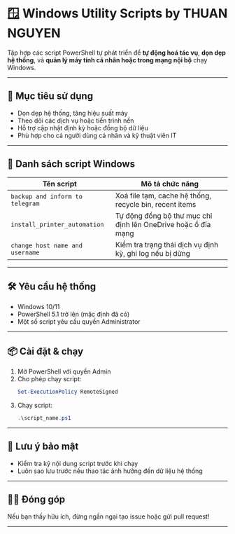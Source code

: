 # 🪟 Windows Utility Scripts by THUAN NGUYEN

Tập hợp các script PowerShell tự phát triển để **tự động hoá tác vụ**, **dọn dẹp hệ thống**, và **quản lý máy tính cá nhân hoặc trong mạng nội bộ** chạy Windows.

---

## 🎯 Mục tiêu sử dụng

- Dọn dẹp hệ thống, tăng hiệu suất máy
- Theo dõi các dịch vụ hoặc tiến trình nền
- Hỗ trợ cập nhật định kỳ hoặc đồng bộ dữ liệu
- Phù hợp cho cả người dùng cá nhân và kỹ thuật viên IT

---

## 🧱 Danh sách script Windows

| Tên script                         | Mô tả chức năng                                                |
|------------------------------------|----------------------------------------------------------------|
| `backup and inform to telegram`    | Xoá file tạm, cache hệ thống, recycle bin, recent items        |
| `install_printer_automation`       | Tự động đồng bộ thư mục chỉ định lên OneDrive hoặc ổ đĩa mạng  |
| `change host name and username`    | Kiểm tra trạng thái dịch vụ định kỳ, ghi log nếu bị dừng       |


---

## 🛠️ Yêu cầu hệ thống

- Windows 10/11
- PowerShell 5.1 trở lên (mặc định đã có)
- Một số script yêu cầu quyền Administrator

---

## 📦 Cài đặt & chạy

1. Mở PowerShell với quyền Admin
2. Cho phép chạy script:
   ```powershell
   Set-ExecutionPolicy RemoteSigned
   ```
3. Chạy script:
   ```powershell
   .\script_name.ps1
   ```

---

## 🔐 Lưu ý bảo mật

- Kiểm tra kỹ nội dung script trước khi chạy
- Luôn sao lưu trước nếu thao tác ảnh hưởng đến dữ liệu hệ thống

---

## 🧑‍💻 Đóng góp

Nếu bạn thấy hữu ích, đừng ngần ngại tạo issue hoặc gửi pull request!

---